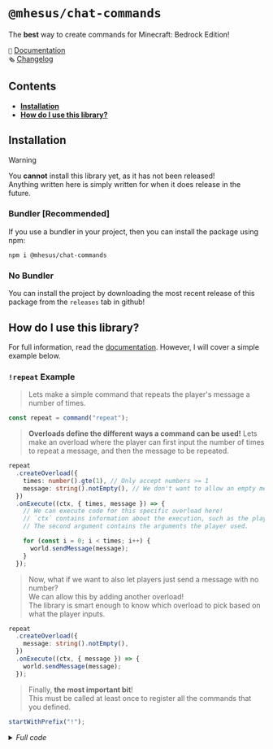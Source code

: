 # `@mhesus/chat-commands`

The **best** way to create commands for Minecraft: Bedrock Edition!

`📄` [Documentation](#) \
`🗞️` [Changelog](./CHANGELOG.md)

<!-- TODO docs website -->

## Contents

- [**Installation**](#installation)
- [**How do I use this library?**](#how-do-i-use-this-library)

## Installation

> [!WARNING]
> You **cannot** install this library yet, as it has not been released! \
> Anything written here is simply written for when it does release in the future.

### Bundler [Recommended]

If you use a bundler in your project, then you can install the package using npm:

```text
npm i @mhesus/chat-commands
```

### No Bundler

You can install the project by downloading the most recent release of this package from the `releases` tab in github!

<!-- TODO add proper release instructions once I figure it out. -->

## How do I use this library?

For full information, read the [documentation](#). However, I will cover a simple example below.

### `!repeat` Example

> Lets make a simple command that repeats the player's message a number of times.

```ts
const repeat = command("repeat");
```

> **Overloads define the different ways a command can be used!** Lets make an overload where the player can first input the number of times to repeat a message, and then the message to be repeated.

```ts
repeat
  .createOverload({
    times: number().gte(1), // Only accept numbers >= 1
    message: string().notEmpty(), // We don't want to allow an empty message!
  })
  .onExecute((ctx, { times, message }) => {
    // We can execute code for this specific overload here!
    // `ctx` contains information about the execution, such as the player who executed it.
    // The second argument contains the arguments the player used.

    for (const i = 0; i < times; i++) {
      world.sendMessage(message);
    }
  });
```

> Now, what if we want to also let players just send a message with no number? \
> We can allow this by adding another overload! \
> The library is smart enough to know which overload to pick based on what the player inputs.

```ts
repeat
  .createOverload({
    message: string().notEmpty(),
  })
  .onExecute((ctx, { message }) => {
    world.sendMessage(message);
  });
```

> Finally, **the most important bit**! \
> This must be called at least once to register all the commands that you defined.

```ts
startWithPrefix("!");
```

<details><summary><i>Full code</i></summary>

```ts
const repeat = command("repeat");

repeat
  .createOverload({
    times: number().gte(1),
    message: string().notEmpty(),
  })
  .onExecute((ctx, { times, message }) => {
    for (const i = 0; i < times; i++) {
      world.sendMessage(message);
    }
  });

repeat
  .createOverload({
    message: string().notEmpty(),
  })
  .onExecute((ctx, { message }) => {
    world.sendMessage(message);
  });

startWithPrefix("!");
```

</details>
